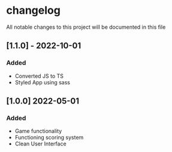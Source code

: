 # changelog
All notable changes to this project will be documented in this file

## [1.1.0] - 2022-10-01
### Added
- Converted JS to TS
- Styled App using sass

## [1.0.0] 2022-05-01
### Added
- Game functionality
- Functioning scoring system
- Clean User Interface

